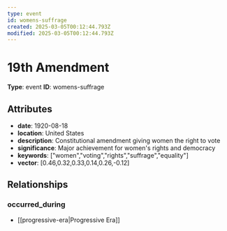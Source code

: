 ```yaml
---
type: event
id: womens-suffrage
created: 2025-03-05T00:12:44.793Z
modified: 2025-03-05T00:12:44.793Z
---
```


# 19th Amendment

**Type**: event
**ID**: womens-suffrage

## Attributes

- **date**: 1920-08-18
- **location**: United States
- **description**: Constitutional amendment giving women the right to vote
- **significance**: Major achievement for women's rights and democracy
- **keywords**: ["women","voting","rights","suffrage","equality"]
- **vector**: [0.46,0.32,0.33,0.14,0.26,-0.12]

## Relationships

### occurred_during

- [[progressive-era|Progressive Era]]

